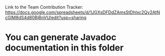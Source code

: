 Link to the Team Contribution Tracker:
https://docs.google.com/spreadsheets/d/1JGXsDFDdZAmsStDhIxc2Qy2AtNcGlM8dS4d80BjBnVU/edit?usp=sharing

# You can generate Javadoc documentation in this folder
